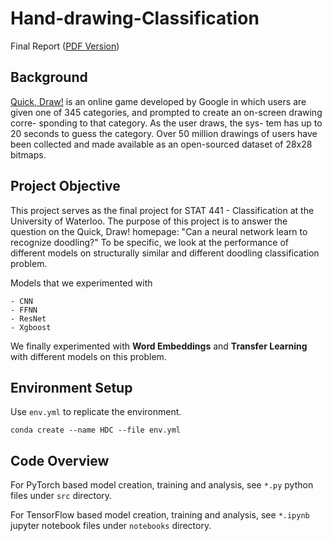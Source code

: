 # Hand-drawing-Classification

Final Report ([PDF Version](https://github.com/Rogerwyf/Hand-drawing-Classification/blob/main/report/final_report.pdf))

## Background
[Quick, Draw!](https://quickdraw.withgoogle.com/) is an online game developed by
Google in which users are given one of 345 categories,
and prompted to create an on-screen drawing corre-
sponding to that category. As the user draws, the sys-
tem has up to 20 seconds to guess the category. Over
50 million drawings of users have been collected and
made available as an open-sourced dataset of 28x28
bitmaps.

## Project Objective
This project serves as the final project for STAT 441 - Classification at the University of Waterloo. 
The purpose of this project is to answer the question on the Quick, Draw! homepage: "Can a neural 
network learn to recognize doodling?" To be specific, we look at the performance of different models 
on structurally similar and different doodling classification problem.

Models that we experimented with

    - CNN
    - FFNN
    - ResNet
    - Xgboost

We finally experimented with **Word Embeddings** and **Transfer Learning** with different models on this problem.

## Environment Setup
Use `env.yml` to replicate the environment.
```
conda create --name HDC --file env.yml
```

## Code Overview
For PyTorch based model creation, training and analysis, see `*.py` python files under `src` directory. 

For TensorFlow based model creation, training and analysis, see `*.ipynb` jupyter notebook files under `notebooks` 
directory.


